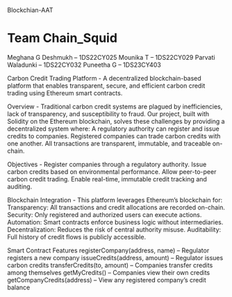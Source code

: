 Blockchian-AAT

# Team Chain_Squid
Meghana G Deshmukh – 1DS22CY025
Mounika T – 1DS22CY029
Parvati Waladunki – 1DS22CY032
Puneetha G – 1DS23CY403

Carbon Credit Trading Platform - 
A decentralized blockchain-based platform that enables transparent, secure, and efficient carbon credit trading using Ethereum smart contracts.

Overview -
Traditional carbon credit systems are plagued by inefficiencies, lack of transparency, and susceptibility to fraud. Our project, built with Solidity on the Ethereum blockchain, solves these challenges by providing a decentralized system where:
A regulatory authority can register and issue credits to companies.
Registered companies can trade carbon credits with one another.
All transactions are transparent, immutable, and traceable on-chain.

Objectives -
Register companies through a regulatory authority.
Issue carbon credits based on environmental performance.
Allow peer-to-peer carbon credit trading.
Enable real-time, immutable credit tracking and auditing.

Blockchain Integration -
This platform leverages Ethereum’s blockchain for:
Transparency: All transactions and credit allocations are recorded on-chain.
Security: Only registered and authorized users can execute actions.
Automation: Smart contracts enforce business logic without intermediaries.
Decentralization: Reduces the risk of central authority misuse.
Auditability: Full history of credit flows is publicly accessible.

Smart Contract Features
registerCompany(address, name) – Regulator registers a new company
issueCredits(address, amount) – Regulator issues carbon credits
transferCredits(to, amount) – Companies transfer credits among themselves
getMyCredits() – Companies view their own credits
getCompanyCredits(address) – View any registered company’s credit balance

